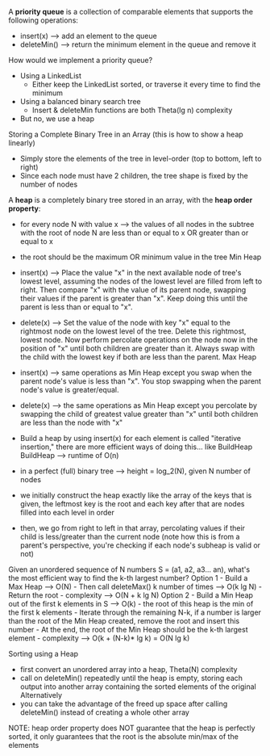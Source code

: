 A **priority queue** is a collection of comparable elements that supports the following operations:
- insert(x) --> add an element to the queue
- deleteMin() --> return the minimum element in the queue and remove it

How would we implement a priority queue?
- Using a LinkedList
	- Either keep the LinkedList sorted, or traverse it every time to find the minimum
- Using a balanced binary search tree
	- Insert & deleteMin functions are both Theta(lg n) complexity
- But no, we use a heap

Storing a Complete Binary Tree in an Array (this is how to show a heap linearly)
- Simply store the elements of the tree in level-order (top to bottom, left to right)
- Since each node must have 2 children, the tree shape is fixed by the number of nodes

A **heap** is a completely binary tree stored in an array, with the **heap order property**:
- for every node N with value x --> the values of all nodes in the subtree with the root of  node N are less than or equal to x OR greater than or equal to x
- the root should be the maximum OR minimum value in the tree
Min Heap
- insert(x) --> Place the value "x" in the next available node of tree's lowest level, assuming the nodes of the lowest level are filled from left to right. Then compare "x" with the value of its parent node, swapping their values if the parent is greater than "x". Keep doing this until the parent is less than or equal to "x".
- delete(x) --> Set the value of the node with key "x" equal to the rightmost node on the lowest level of the tree. Delete this rightmost, lowest node. Now perform percolate operations on the node now in the position of "x" until both children are greater than it. Always swap with the child with the lowest key if both are less than the parent.
Max Heap
- insert(x) --> same operations as Min Heap except you swap when the parent node's value is less than "x". You stop swapping when the parent node's value is greater/equal.
- delete(x) --> the same operations as Min Heap except you percolate by swapping the child of greatest value greater than "x" until both children are less than the node with "x"

- Build a heap by using insert(x) for each element is called "iterative insertion," there are more efficient ways of doing this... like BuildHeap
BuildHeap --> runtime of O(n)
- in a perfect (full) binary tree --> height = log_2(N), given N number of nodes
- we initially construct the heap exactly like the array of the keys that is given, the leftmost key is the root and each key after that are nodes filled into each level in order
- then, we go from right to left in that array, percolating values if their child is less/greater than the current node (note how this is from a parent's perspective, you're checking if each node's subheap is valid or not)

Given an unordered sequence of N numbers S = (a1, a2, a3... an), what's the most efficient way to find the k-th largest number?
	Option 1
		- Build a Max Heap --> O(N)
		- Then call deleteMax() k number of times --> O(k lg N)
		- Return the root
		- complexity --> O(N + k lg N)
	Option 2
		- Build a Min Heap out of the first k elements in S --> O(k)
			- the root of this heap is the min of the first k elements
		- Iterate through the remaining N-k, if a number is larger than the root of the Min Heap created, remove the root and insert this number
		- At the end, the root of the Min Heap should be the k-th largest element
		- complexity --> O(k + (N-k)* lg k) = O(N lg k)

Sorting using a Heap
- first convert an unordered array into a heap, Theta(N) complexity
- call on deleteMin() repeatedly until the heap is empty, storing each output into another array containing the sorted elements of the original
Alternatively
- you can take the advantage of the freed up space after calling deleteMin() instead of creating a whole other array


NOTE: heap order property does NOT guarantee that the heap is perfectly sorted, it only guarantees that the root is the absolute min/max of the elements
